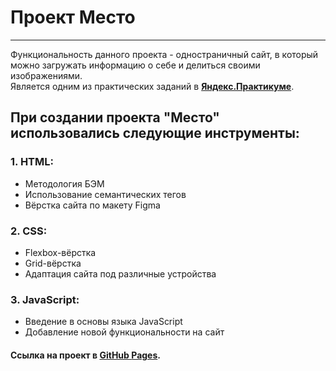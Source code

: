 # Проект Место   
---  
Функциональность данного проекта - одностраничный сайт, в который можно загружать информацию о себе и делиться своими изображениями.  
Является одним из практических заданий в [__Яндекс.Практикуме__](https://practicum.yandex.ru/).  


## При создании проекта "Место" использовались следующие инструменты:  
### 1. __HTML__:  
* Методология БЭМ  
* Использование семантических тегов  
* Вёрстка сайта по макету Figma  


### 2. __CSS__:  
* Flexbox-вёрстка  
* Grid-вёрстка
* Адаптация сайта под различные устройства  


### 3. __JavaScript__:  
* Введение в основы языка JavaScript  
* Добавление новой функциональности на сайт  

#### Ссылка на проект в [__GitHub__ __Pages__](https://shamonovad.github.io/mesto-project-bootcamp/).
